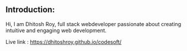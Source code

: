 ## Introduction:

Hi, I am Dhitosh Roy, full stack webdeveloper passionate about creating intuitive and engaging web development.




Live link : https://dhitoshroy.github.io/codesoft/
